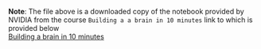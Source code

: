 **Note**: The file above is a downloaded copy of the notebook provided by NVIDIA from the course `Building a a brain in 10 minutes` link to which is provided below \
[Building a brain in 10 minutes](https://learn.nvidia.com/courses/course-detail?course_id=course-v1:DLI+T-FX-01+V1)
